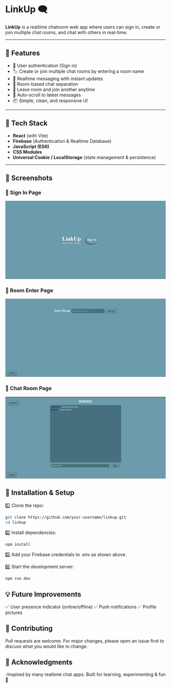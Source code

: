 # LinkUp 🗨️

**LinkUp** is a realtime chatroom web app where users can sign in, create or join multiple chat rooms, and chat with others in real-time.

---

## 🚀 Features

- 🔐 User authentication (Sign in)
- 🏷️ Create or join multiple chat rooms by entering a room name
- 💬 Realtime messaging with instant updates
- 📂 Room-based chat separation
- 🚪 Leave room and join another anytime
- 📄 Auto-scroll to latest messages
- 📦 Simple, clean, and responsive UI

---

## 🔧 Tech Stack

- **React** (with Vite)
- **Firebase** (Authentication & Realtime Database)
- **JavaScript (ES6)**
- **CSS Modules**
- **Universal Cookie / LocalStorage** (state management & persistence)

---

## 📸 Screenshots

### 🔐 Sign In Page
![Sign In](/screenshots/linkUpsignIn.png)

### 🚪 Room Enter Page
![Room Input](/screenshots/linkUproomInput.png)

### 💬 Chat Room Page
![Chat Room](/screenshots/linkUpRoom.png)


## 🔨 Installation & Setup

1️⃣ Clone the repo:

```bash
git clone https://github.com/your-username/linkup.git
cd linkup
```

2️⃣ Install dependencies:

```bash
npm install
```

3️⃣ Add your Firebase credentials to .env as shown above.

4️⃣ Start the development server:

```bash
npm run dev
```

## 💡 Future Improvements

✅ User presence indicator (online/offline)
✅ Push notifications
✅ Profile pictures

## 🤝 Contributing

Pull requests are welcome. For major changes, please open an issue first to discuss what you would like to change.

## 🙏 Acknowledgments

-Inspired by many realtime chat apps.
Built for learning, experimenting & fun 🎯
 




